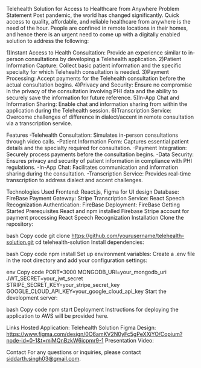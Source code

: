 Telehealth Solution for Access to Healthcare from Anywhere
Problem Statement
Post pandemic, the world has changed significantly. Quick access to quality, affordable, and reliable healthcare from anywhere is the need of the hour. People are confined in remote locations in their homes, and hence there is an urgent need to come up with a digitally enabled solution to address the following:

1)Instant Access to Health Consultation: Provide an experience similar to in-person consultations by developing a Telehealth application.
2)Patient Information Capture: Collect basic patient information and the specific specialty for which Telehealth consultation is needed.
3)Payment Processing: Accept payments for the Telehealth consultation before the actual consultation begins.
4)Privacy and Security: Ensure no compromise in the privacy of the consultation involving PHI data and the ability to securely save the information for future reference.
5)In-App Chat and Information Sharing: Enable chat and information sharing from within the application during the Telehealth session.
6)Transcription Service: Overcome challenges of difference in dialect/accent in remote consultation via a transcription service.

Features
-Telehealth Consultation: Simulates in-person consultations through video calls.
-Patient Information Form: Captures essential patient details and the specialty required for consultation.
-Payment Integration: Securely process payments before the consultation begins.
-Data Security: Ensures privacy and security of patient information in compliance with PHI regulations.
-In-App Chat: Facilitates communication and information sharing during the consultation.
-Transcription Service: Provides real-time transcription to address dialect and accent challenges.

Technologies Used
Frontend: React.js, Figma for UI design
Database: FireBase
Payment Gateway: Stripe
Transcription Service: React Speech Recognization
Authentication: FireBase
Deployment: FireBase
Getting Started
Prerequisites
React and npm installed
Firebase
Stripe account for payment processing
React Speech Recognization
Installation
Clone the repository:

bash
Copy code
git clone https://github.com/yourusername/telehealth-solution.git
cd telehealth-solution
Install dependencies:

bash
Copy code
npm install
Set up environment variables:
Create a .env file in the root directory and add your configuration settings:

env
Copy code
PORT=3000
MONGODB_URI=your_mongodb_uri
JWT_SECRET=your_jwt_secret
STRIPE_SECRET_KEY=your_stripe_secret_key
GOOGLE_CLOUD_API_KEY=your_google_cloud_api_key
Start the development server:

bash
Copy code
npm start
Deployment
Instructions for deploying the application to AWS will be provided here.


Links
Hosted Application: Telehealth Solution
Figma Design: https://www.figma.com/design/0O6amKV2N0yFc5gPeXXiYO/Copium?node-id=0-1&t=miMQnBzkW6icpmr9-1
Presentation Video:

Contact
For any questions or inquiries, please contact siddarth.singh03@gmail.com.

